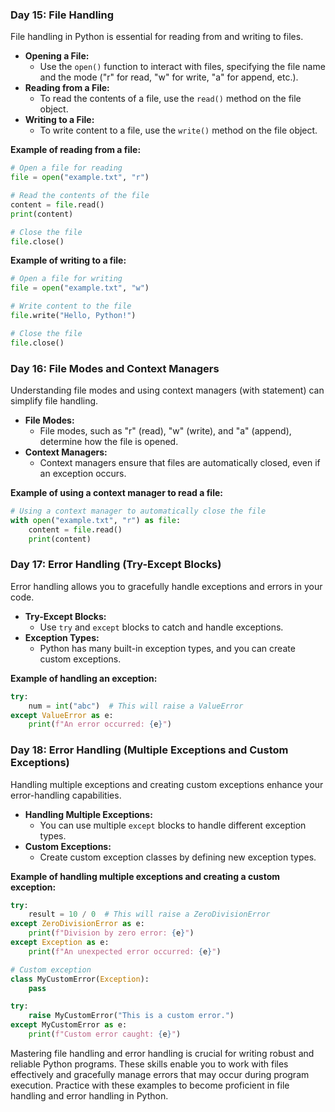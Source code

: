 ### **Day 15: File Handling**
File handling in Python is essential for reading from and writing to files.

- **Opening a File:**
  - Use the `open()` function to interact with files, specifying the file name and the mode ("r" for read, "w" for write, "a" for append, etc.).
- **Reading from a File:**
  - To read the contents of a file, use the `read()` method on the file object.
- **Writing to a File:**
  - To write content to a file, use the `write()` method on the file object.

**Example of reading from a file:**
```python
# Open a file for reading
file = open("example.txt", "r")

# Read the contents of the file
content = file.read()
print(content)

# Close the file
file.close()
```

**Example of writing to a file:**
```python
# Open a file for writing
file = open("example.txt", "w")

# Write content to the file
file.write("Hello, Python!")

# Close the file
file.close()
```

### **Day 16: File Modes and Context Managers**
Understanding file modes and using context managers (with statement) can simplify file handling.

- **File Modes:**
  - File modes, such as "r" (read), "w" (write), and "a" (append), determine how the file is opened.
- **Context Managers:**
  - Context managers ensure that files are automatically closed, even if an exception occurs.

**Example of using a context manager to read a file:**
```python
# Using a context manager to automatically close the file
with open("example.txt", "r") as file:
    content = file.read()
    print(content)
```

### **Day 17: Error Handling (Try-Except Blocks)**
Error handling allows you to gracefully handle exceptions and errors in your code.

- **Try-Except Blocks:**
  - Use `try` and `except` blocks to catch and handle exceptions.
- **Exception Types:**
  - Python has many built-in exception types, and you can create custom exceptions.

**Example of handling an exception:**
```python
try:
    num = int("abc")  # This will raise a ValueError
except ValueError as e:
    print(f"An error occurred: {e}")
```

### **Day 18: Error Handling (Multiple Exceptions and Custom Exceptions)**
Handling multiple exceptions and creating custom exceptions enhance your error-handling capabilities.

- **Handling Multiple Exceptions:**
  - You can use multiple `except` blocks to handle different exception types.
- **Custom Exceptions:**
  - Create custom exception classes by defining new exception types.

**Example of handling multiple exceptions and creating a custom exception:**
```python
try:
    result = 10 / 0  # This will raise a ZeroDivisionError
except ZeroDivisionError as e:
    print(f"Division by zero error: {e}")
except Exception as e:
    print(f"An unexpected error occurred: {e}")

# Custom exception
class MyCustomError(Exception):
    pass

try:
    raise MyCustomError("This is a custom error.")
except MyCustomError as e:
    print(f"Custom error caught: {e}")
```

Mastering file handling and error handling is crucial for writing robust and reliable Python programs. These skills enable you to work with files effectively and gracefully manage errors that may occur during program execution. Practice with these examples to become proficient in file handling and error handling in Python.